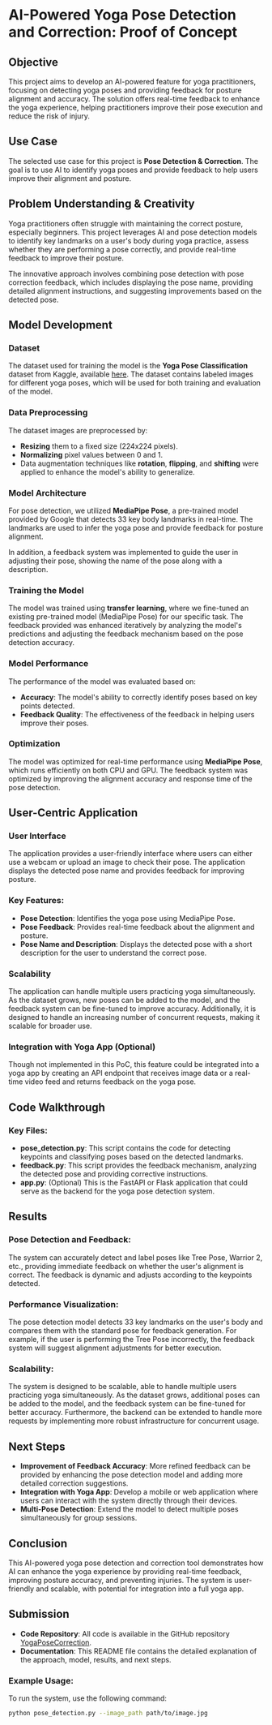 # AI-Powered Yoga Pose Detection and Correction: Proof of Concept

## Objective

This project aims to develop an AI-powered feature for yoga practitioners, focusing on detecting yoga poses and providing feedback for posture alignment and accuracy. The solution offers real-time feedback to enhance the yoga experience, helping practitioners improve their pose execution and reduce the risk of injury.

## Use Case

The selected use case for this project is **Pose Detection & Correction**. The goal is to use AI to identify yoga poses and provide feedback to help users improve their alignment and posture.

## Problem Understanding & Creativity

Yoga practitioners often struggle with maintaining the correct posture, especially beginners. This project leverages AI and pose detection models to identify key landmarks on a user's body during yoga practice, assess whether they are performing a pose correctly, and provide real-time feedback to improve their posture.

The innovative approach involves combining pose detection with pose correction feedback, which includes displaying the pose name, providing detailed alignment instructions, and suggesting improvements based on the detected pose.

## Model Development

### Dataset

The dataset used for training the model is the **Yoga Pose Classification** dataset from Kaggle, available [here](https://www.kaggle.com/datasets/ujjwalchowdhury/yoga-pose-classification). The dataset contains labeled images for different yoga poses, which will be used for both training and evaluation of the model.

### Data Preprocessing

The dataset images are preprocessed by:
- **Resizing** them to a fixed size (224x224 pixels).
- **Normalizing** pixel values between 0 and 1.
- Data augmentation techniques like **rotation**, **flipping**, and **shifting** were applied to enhance the model's ability to generalize.

### Model Architecture

For pose detection, we utilized **MediaPipe Pose**, a pre-trained model provided by Google that detects 33 key body landmarks in real-time. The landmarks are used to infer the yoga pose and provide feedback for posture alignment.

In addition, a feedback system was implemented to guide the user in adjusting their pose, showing the name of the pose along with a description.

### Training the Model

The model was trained using **transfer learning**, where we fine-tuned an existing pre-trained model (MediaPipe Pose) for our specific task. The feedback provided was enhanced iteratively by analyzing the model's predictions and adjusting the feedback mechanism based on the pose detection accuracy.

### Model Performance

The performance of the model was evaluated based on:
- **Accuracy**: The model's ability to correctly identify poses based on key points detected.
- **Feedback Quality**: The effectiveness of the feedback in helping users improve their poses.

### Optimization

The model was optimized for real-time performance using **MediaPipe Pose**, which runs efficiently on both CPU and GPU. The feedback system was optimized by improving the alignment accuracy and response time of the pose detection.

## User-Centric Application

### User Interface

The application provides a user-friendly interface where users can either use a webcam or upload an image to check their pose. The application displays the detected pose name and provides feedback for improving posture.

### Key Features:
- **Pose Detection**: Identifies the yoga pose using MediaPipe Pose.
- **Pose Feedback**: Provides real-time feedback about the alignment and posture.
- **Pose Name and Description**: Displays the detected pose with a short description for the user to understand the correct pose.

### Scalability

The application can handle multiple users practicing yoga simultaneously. As the dataset grows, new poses can be added to the model, and the feedback system can be fine-tuned to improve accuracy. Additionally, it is designed to handle an increasing number of concurrent requests, making it scalable for broader use.

### Integration with Yoga App (Optional)

Though not implemented in this PoC, this feature could be integrated into a yoga app by creating an API endpoint that receives image data or a real-time video feed and returns feedback on the yoga pose.

## Code Walkthrough

### Key Files:
- **pose_detection.py**: This script contains the code for detecting keypoints and classifying poses based on the detected landmarks.
- **feedback.py**: This script provides the feedback mechanism, analyzing the detected pose and providing corrective instructions.
- **app.py**: (Optional) This is the FastAPI or Flask application that could serve as the backend for the yoga pose detection system.


## Results

### Pose Detection and Feedback:
The system can accurately detect and label poses like Tree Pose, Warrior 2, etc., providing immediate feedback on whether the user's alignment is correct. The feedback is dynamic and adjusts according to the keypoints detected.

### Performance Visualization:
The pose detection model detects 33 key landmarks on the user's body and compares them with the standard pose for feedback generation. For example, if the user is performing the Tree Pose incorrectly, the feedback system will suggest alignment adjustments for better execution.

### Scalability:
The system is designed to be scalable, able to handle multiple users practicing yoga simultaneously. As the dataset grows, additional poses can be added to the model, and the feedback system can be fine-tuned for better accuracy. Furthermore, the backend can be extended to handle more requests by implementing more robust infrastructure for concurrent usage.

## Next Steps

- **Improvement of Feedback Accuracy**: More refined feedback can be provided by enhancing the pose detection model and adding more detailed correction suggestions.
- **Integration with Yoga App**: Develop a mobile or web application where users can interact with the system directly through their devices.
- **Multi-Pose Detection**: Extend the model to detect multiple poses simultaneously for group sessions.

## Conclusion

This AI-powered yoga pose detection and correction tool demonstrates how AI can enhance the yoga experience by providing real-time feedback, improving posture accuracy, and preventing injuries. The system is user-friendly and scalable, with potential for integration into a full yoga app.

## Submission

- **Code Repository**: All code is available in the GitHub repository [YogaPoseCorrection](https://github.com/debargyadinda/YogaPoseCorrection/).
- **Documentation**: This README file contains the detailed explanation of the approach, model, results, and next steps.

### Example Usage:

To run the system, use the following command:

```bash
python pose_detection.py --image_path path/to/image.jpg

